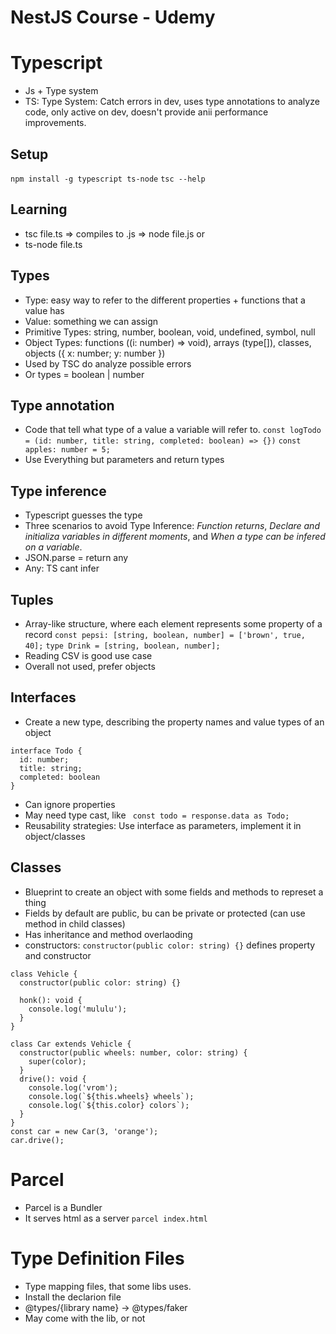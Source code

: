 # NestJS Course - Udemy

# Typescript

- Js + Type system
- TS:  Type System: Catch errors in dev, uses type annotations to analyze code, only active on dev, doesn't provide anii performance improvements.

## Setup
`npm install -g typescript ts-node`
`tsc --help`

## Learning
- tsc file.ts => compiles to .js => node file.js or
- ts-node file.ts


## Types
- Type: easy way to refer to the different properties + functions that a value has
- Value: something we can assign
- Primitive Types: string, number, boolean, void, undefined, symbol, null
- Object Types: functions ((i: number) => void), arrays (type[]), classes, objects ({ x: number; y: number })
- Used by TSC do analyze possible errors
- Or types = boolean | number

## Type annotation
- Code that tell what type of a value a variable will refer to.
`const logTodo = (id: number, title: string, completed: boolean) => {})`
`const apples: number = 5;`
- Use Everything  but parameters and return types

## Type inference
- Typescript guesses the type
- Three scenarios to avoid Type Inference: *Function returns*, *Declare and initializa variables in different moments*, and *When a type can be infered on a variable*.
- JSON.parse = return any
- Any: TS cant infer

## Tuples
- Array-like structure, where each element represents some property of a record
`const pepsi: [string, boolean, number] = ['brown', true, 40];`
`type Drink = [string, boolean, number];`
- Reading CSV is good use case
- Overall not used, prefer objects

## Interfaces
- Create a new type, describing the property names and value types of an object
```
interface Todo {
  id: number;
  title: string;
  completed: boolean
}
```
- Can ignore properties
- May need type cast, like ` const todo = response.data as Todo;`
- Reusability strategies: Use interface as parameters, implement it in object/classes

## Classes
- Blueprint to create an object with some fields and methods to represet a thing
- Fields by default are public, bu can be private or protected (can use method in child classes)
- Has inheritance and method overlaoding
- constructors: `constructor(public color: string) {}` defines property and constructor


```
class Vehicle {
  constructor(public color: string) {}

  honk(): void {
    console.log('mululu');
  }
}

class Car extends Vehicle {
  constructor(public wheels: number, color: string) {
    super(color);
  }
  drive(): void {
    console.log('vrom');
    console.log(`${this.wheels} wheels`);
    console.log(`${this.color} colors`);
  }
}
const car = new Car(3, 'orange');
car.drive();
```

# Parcel
- Parcel is a Bundler
- It serves html as a server
`parcel index.html`

# Type Definition Files
- Type mapping files, that some libs uses.
- Install the declarion file
- @types/{library name} -> @types/faker
- May come with the lib, or not
